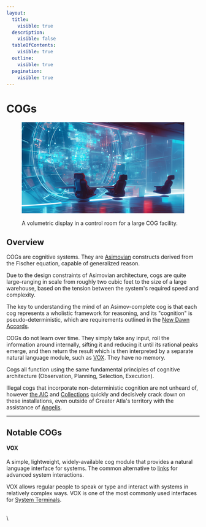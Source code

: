 ```yaml
---
layout:
  title:
    visible: true
  description:
    visible: false
  tableOfContents:
    visible: true
  outline:
    visible: true
  pagination:
    visible: true
---
```


# COGs

<figure><img src="../../.gitbook/assets/cogs-98342jh.png" alt=""><figcaption><p>A volumetric display in a control room for a large COG facility.</p></figcaption></figure>

## Overview

COGs are cognitive systems. They are [Asimovian](asimovian-architecture.md) constructs derived from the Fischer equation, capable of generalized reason.

Due to the design constraints of Asimovian architecture, cogs are quite large–ranging in scale from roughly two cubic feet to the size of a large warehouse, based on the tension between the system's required speed and complexity.

The key to understanding the mind of an Asimov-complete cog is that each cog represents a wholistic framework for reasoning, and its "cognition" is pseudo-deterministic, which are requirements outlined in the [New Dawn Accords](../gata/politics/new-dawn-accords.md).

COGs do not learn over time. They simply take any input, roll the information around internally, sifting it and reducing it until its rational peaks emerge, and then return the result which is then interpreted by a separate natural language module, such as [VOX](cogs.md#vox). They have no memory.

Cogs all function using the same fundamental principles of cognitive architecture (Observation, Planning, Selection, Execution).

Illegal cogs that incorporate non-deterministic cognition are not unheard of, however [the AIC](../gata/institutions/atlan-information-control-aic.md) and [Collections](../gata/law-and-order/collections.md) quickly and decisively crack down on these installations, even outside of Greater Atla's territory with the assistance of [Angelis](../gata/military-and-defense/angelis.md).

***

## **Notable COGs**

#### VOX

A simple, lightweight, widely-available cog module that provides a natural language interface for systems. The common alternative to [links](links.md) for advanced system interactions.

VOX allows regular people to speak or type and interact with systems in relatively complex ways. VOX is one of the most commonly used interfaces for [System Terminals](../gata/politics/the-system.md#system-terminals).

\
\

